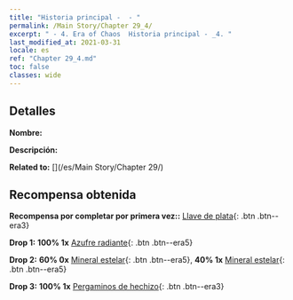 ```yaml
---
title: "Historia principal -  - "
permalink: /Main Story/Chapter 29_4/
excerpt: " - 4. Era of Chaos  Historia principal - _4. "
last_modified_at: 2021-03-31
locale: es
ref: "Chapter 29_4.md"
toc: false
classes: wide
---
```


## Detalles

 **Nombre:** 

 **Descripción:** 

 **Related to:** [](/es/Main Story/Chapter 29/)

## Recompensa obtenida

 **Recompensa por completar por primera vez::** [Llave de plata](/es/Items/con_693/){: .btn .btn--era3}

 **Drop 1:** **100% 1x** [Azufre radiante](/es/Items/mat_99/){: .btn .btn--era5}

 **Drop 2:** **60% 0x** [Mineral estelar](/es/Items/mat_89/){: .btn .btn--era5}, **40% 1x** [Mineral estelar](/es/Items/mat_89/){: .btn .btn--era5}

 **Drop 3:** **100% 1x** [Pergaminos de hechizo](/es/Items/con_694/){: .btn .btn--era3}

